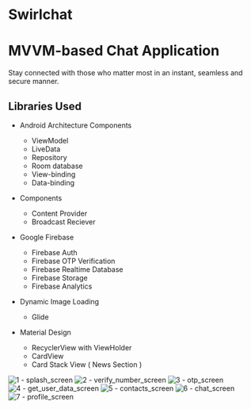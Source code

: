 # Swirlchat  
# MVVM-based Chat Application
Stay connected with those who matter most in an instant, seamless and secure manner.

## Libraries Used
- Android Architecture Components 
  - ViewModel 
  - LiveData
  - Repository 
  - Room database
  - View-binding
  - Data-binding
  
- Components
  - Content Provider
  - Broadcast Reciever
  
- Google Firebase
  - Firebase Auth
  - Firebase OTP Verification
  - Firebase Realtime Database
  - Firebase Storage
  - Firebase Analytics

- Dynamic Image Loading
  - Glide

- Material Design
  - RecyclerView with ViewHolder
  - CardView
  - Card Stack View ( News Section )

![1 - splash_screen](https://user-images.githubusercontent.com/24782276/227567845-5beefbf4-786a-473a-96a6-4b73432cf636.png)
![2 - verify_number_screen](https://user-images.githubusercontent.com/24782276/227567966-2d70e16e-051d-456b-940d-83ced5b23a92.png)
![3 - otp_screen](https://user-images.githubusercontent.com/24782276/227569034-81acb90e-cc59-4d6d-bec9-e22c83bf49f8.png)
![4 - get_user_data_screen](https://user-images.githubusercontent.com/24782276/227569057-9f16d1cc-fcf1-4557-a9f1-75c84d49588c.png)
![5 - contacts_screen](https://user-images.githubusercontent.com/24782276/227569153-1593216a-55bb-4b4c-9c18-2868bc83c5a8.png)
![6 - chat_screen](https://user-images.githubusercontent.com/24782276/227569168-8c274bfe-55bb-4d27-867f-61572abe25c4.png)
![7 - profile_screen](https://user-images.githubusercontent.com/24782276/227569174-3b6a1694-a7ca-4ff0-9e4c-5b8328088d9c.png)
